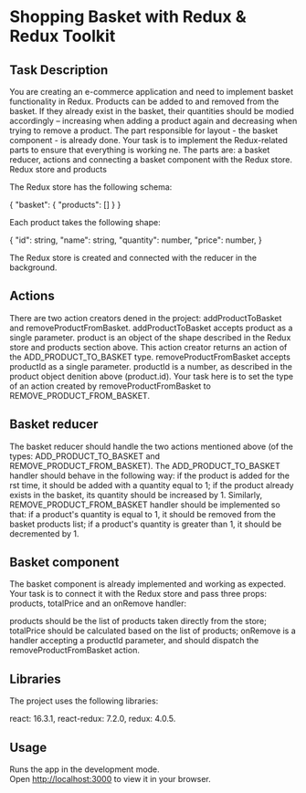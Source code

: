 # Shopping Basket with Redux & Redux Toolkit

## Task Description

You are creating an e-commerce application and need to implement basket functionality in Redux.
Products can be added to and removed from the basket. If they already exist in the basket, their quantities should be modied accordingly –
increasing when adding a product again and decreasing when trying to remove a product.
The part responsible for layout - the basket component - is already done. Your task is to implement the Redux-related parts to ensure that
everything is working ne. The parts are: a basket reducer, actions and connecting a basket component with the Redux store.
Redux store and products

The Redux store has the following schema:

{ 
    "basket": { 
        "products": [] 
    }
}

Each product takes the following shape:

{ 
    "id": string, 
    "name": string, 
    "quantity": number, 
    "price": number, 
} 

The Redux store is created and connected with the reducer in the background.

## Actions

There are two action creators dened in the project: addProductToBasket and removeProductFromBasket.
addProductToBasket accepts product as a single parameter. product is an object of the shape described in the Redux store and
products section above. This action creator returns an action of the ADD_PRODUCT_TO_BASKET type.
removeProductFromBasket accepts productId as a single parameter. productId is a number, as described in the product object
denition above (product.id).
Your task here is to set the type of an action created by removeProductFromBasket to REMOVE_PRODUCT_FROM_BASKET.

## Basket reducer

The basket reducer should handle the two actions mentioned above (of the types: ADD_PRODUCT_TO_BASKET and
REMOVE_PRODUCT_FROM_BASKET).
The ADD_PRODUCT_TO_BASKET handler should behave in the following way:
if the product is added for the rst time, it should be added with a quantity equal to 1;
if the product already exists in the basket, its quantity should be increased by 1.
Similarly, REMOVE_PRODUCT_FROM_BASKET handler should be implemented so that:
if a product's quantity is equal to 1, it should be removed from the basket products list;
if a product's quantity is greater than 1, it should be decremented by 1.

## Basket component

The basket component is already implemented and working as expected. Your task is to connect it with the Redux store and pass three props: products, totalPrice and an onRemove handler:

products should be the list of products taken directly from the store;
totalPrice should be calculated based on the list of products;
onRemove is a handler accepting a productId parameter, and should dispatch the removeProductFromBasket action.

## Libraries

The project uses the following libraries:

react: 16.3.1,
react-redux: 7.2.0,
redux: 4.0.5.

## Usage

Runs the app in the development mode.\
Open [http://localhost:3000](http://localhost:3000) to view it in your browser.
